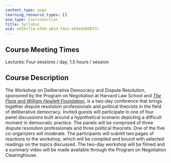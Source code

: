 ```yaml
---
content_type: page
learning_resource_types: []
ocw_type: CourseSection
title: Syllabus
uid: ed1bc71a-e594-a01d-f4e1-eb8edd40077c
---
```


Course Meeting Times
--------------------

Lectures: Four sessions / day, 1.5 hours / session

Course Description
------------------

The Workshop on Deliberative Democracy and Dispute Resolution, sponsored by the Program on Negotiation at Harvard Law School and [_The Flora and William Hewlett Foundation_](http://www.hewlett.org/), is a two-day conference that brings together dispute resolution professionals and political theorists in the field of deliberative democracy. Invited guests will participate in one of four panel discussions built around a hypothetical scenario depicting a difficult moment in democratic practice. The panels will be comprised of three dispute resolution professionals and three political theorists. One of the five co-organizers will moderate. The participants will submit two pages of reactions to the workshop, which will be compiled and bound with selected readings on the topics discussed. The two-day workshop will be filmed and a summary video will be made available through the Program on Negotiation Clearinghouse.